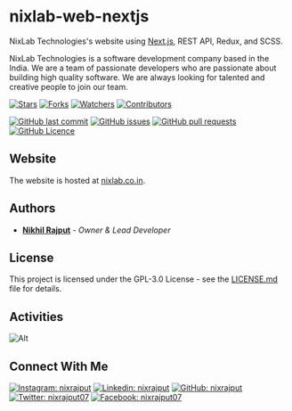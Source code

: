 # nixlab-web-nextjs

NixLab Technologies's website using [Next.js](https://nextjs.org/), REST API, Redux, and SCSS.

NixLab Technologies is a software development company based in the India. We are a team of passionate developers who are passionate about building high quality software. We are always looking for talented and creative people to join our team.

[![Stars](https://img.shields.io/github/stars/nixrajput/nixlab-web-nextjs?label=Stars)][repo]
[![Forks](https://img.shields.io/github/forks/nixrajput/nixlab-web-nextjs?label=Forks)][repo]
[![Watchers](https://img.shields.io/github/watchers/nixrajput/nixlab-web-nextjs?label=Watchers)][repo]
[![Contributors](https://img.shields.io/github/contributors/nixrajput/nixlab-web-nextjs?label=Contributors)][repo]

[![GitHub last commit](https://img.shields.io/github/last-commit/nixrajput/nixlab-web-nextjs?label=Last+Commit)][repo]
[![GitHub issues](https://img.shields.io/github/issues/nixrajput/nixlab-web-nextjs?label=Issues)][issues]
[![GitHub pull requests](https://img.shields.io/github/issues-pr/nixrajput/nixlab-web-nextjs?label=Pull+Requests)][pulls]
[![GitHub Licence](https://img.shields.io/github/license/nixrajput/nixlab-web-nextjs?label=Licence)][license]

## Website

The website is hosted at [nixlab.co.in](https://nixlab.co.in).

## Authors

* **[Nikhil Rajput][portfolio]** - *Owner & Lead Developer*

## License

This project is licensed under the GPL-3.0 License - see the
[LICENSE.md](LICENSE.md) file for details.

## Activities

![Alt](https://repobeats.axiom.co/api/embed/f8bafdbe26c734f6416ecf1a2d3de3a3e3e41a91.svg "Repobeats analytics image")

## Connect With Me

[![Instagram: nixrajput](https://img.shields.io/badge/nixrajput-141430?logo=Instagram&logoColor=fff)][instagram]
[![Linkedin: nixrajput](https://img.shields.io/badge/nixrajput-141430?logo=Linkedin&logoColor=fff)][linkedin]
[![GitHub: nixrajput](https://img.shields.io/badge/nixrajput-141430?logo=Github&logoColor=fff)][github]
[![Twitter: nixrajput07](https://img.shields.io/badge/nixrajput07-141430?logo=Twitter&logoColor=fff)][twitter]
[![Facebook: nixrajput07](https://img.shields.io/badge/nixrajput07-141430?logo=Facebook&logoColor=fff)][facebook]

[github]: https://github.com/nixrajput
[facebook]: https://facebook.com/nixrajput07
[twitter]: https://twitter.com/nixrajput07
[instagram]: https://instagram.com/nixrajput
[linkedin]: https://linkedin.com/in/nixrajput
[portfolio]: https://nixrajput.nixlab.co.in
[repo]: https://github.com/nixrajput/nixlab-web-nextjs
[issues]: https://github.com/nixrajput/nixlab-web-nextjs/issues
[pulls]: https://github.com/nixrajput/nixlab-web-nextjs/pulls
[license]: https://github.com/nixrajput/nixlab-web-nextjs/blob/master/LICENSE.md
